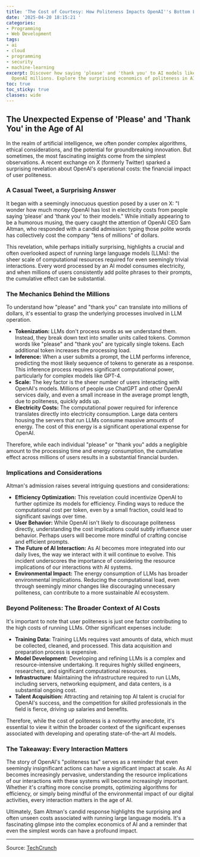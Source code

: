 ```yaml
---
title: 'The Cost of Courtesy: How Politeness Impacts OpenAI''s Bottom Line'
date: '2025-04-20 18:15:21 '
categories:
- Programming
- Web Development
tags:
- ai
- cloud
- programming
- security
- machine-learning
excerpt: Discover how saying 'please' and 'thank you' to AI models like ChatGPT costs
  OpenAI millions. Explore the surprising economics of politeness in AI interaction.
toc: true
toc_sticky: true
classes: wide
---
```


## The Unexpected Expense of 'Please' and 'Thank You' in the Age of AI

In the realm of artificial intelligence, we often ponder complex algorithms, ethical considerations, and the potential for groundbreaking innovation. But sometimes, the most fascinating insights come from the simplest observations. A recent exchange on X (formerly Twitter) sparked a surprising revelation about OpenAI's operational costs: the financial impact of user politeness.

### A Casual Tweet, a Surprising Answer

It began with a seemingly innocuous question posed by a user on X: "I wonder how much money OpenAI has lost in electricity costs from people saying ‘please’ and ‘thank you’ to their models." While initially appearing to be a humorous musing, the query caught the attention of OpenAI CEO Sam Altman, who responded with a candid admission: typing those polite words has collectively cost the company "tens of millions" of dollars. 

This revelation, while perhaps initially surprising, highlights a crucial and often overlooked aspect of running large language models (LLMs): the sheer scale of computational resources required for even seemingly trivial interactions. Every word processed by an AI model consumes electricity, and when millions of users consistently add polite phrases to their prompts, the cumulative effect can be substantial.

### The Mechanics Behind the Millions

To understand how "please" and "thank you" can translate into millions of dollars, it's essential to grasp the underlying processes involved in LLM operation.

*   **Tokenization:** LLMs don't process words as we understand them. Instead, they break down text into smaller units called tokens. Common words like "please" and "thank you" are typically single tokens. Each additional token increases the processing load.
*   **Inference:** When a user submits a prompt, the LLM performs inference, predicting the most likely sequence of tokens to generate as a response. This inference process requires significant computational power, particularly for complex models like GPT-4.
*   **Scale:** The key factor is the sheer number of users interacting with OpenAI's models. Millions of people use ChatGPT and other OpenAI services daily, and even a small increase in the average prompt length, due to politeness, quickly adds up.
*   **Electricity Costs:** The computational power required for inference translates directly into electricity consumption. Large data centers housing the servers that run LLMs consume massive amounts of energy. The cost of this energy is a significant operational expense for OpenAI.

Therefore, while each individual "please" or "thank you" adds a negligible amount to the processing time and energy consumption, the cumulative effect across millions of users results in a substantial financial burden.

### Implications and Considerations

Altman's admission raises several intriguing questions and considerations:

*   **Efficiency Optimization:** This revelation could incentivize OpenAI to further optimize its models for efficiency. Finding ways to reduce the computational cost per token, even by a small fraction, could lead to significant savings over time.
*   **User Behavior:** While OpenAI isn't likely to discourage politeness directly, understanding the cost implications could subtly influence user behavior. Perhaps users will become more mindful of crafting concise and efficient prompts.
*   **The Future of AI Interaction:** As AI becomes more integrated into our daily lives, the way we interact with it will continue to evolve. This incident underscores the importance of considering the resource implications of our interactions with AI systems.
*   **Environmental Impact:** The energy consumption of LLMs has broader environmental implications. Reducing the computational load, even through seemingly minor changes like discouraging unnecessary politeness, can contribute to a more sustainable AI ecosystem.

### Beyond Politeness: The Broader Context of AI Costs

It's important to note that user politeness is just one factor contributing to the high costs of running LLMs. Other significant expenses include:

*   **Training Data:** Training LLMs requires vast amounts of data, which must be collected, cleaned, and processed. This data acquisition and preparation process is expensive.
*   **Model Development:** Developing and refining LLMs is a complex and resource-intensive undertaking. It requires highly skilled engineers, researchers, and significant computational resources.
*   **Infrastructure:** Maintaining the infrastructure required to run LLMs, including servers, networking equipment, and data centers, is a substantial ongoing cost.
*   **Talent Acquisition:** Attracting and retaining top AI talent is crucial for OpenAI's success, and the competition for skilled professionals in the field is fierce, driving up salaries and benefits.

Therefore, while the cost of politeness is a noteworthy anecdote, it's essential to view it within the broader context of the significant expenses associated with developing and operating state-of-the-art AI models.

### The Takeaway: Every Interaction Matters

The story of OpenAI's "politeness tax" serves as a reminder that even seemingly insignificant actions can have a significant impact at scale. As AI becomes increasingly pervasive, understanding the resource implications of our interactions with these systems will become increasingly important. Whether it's crafting more concise prompts, optimizing algorithms for efficiency, or simply being mindful of the environmental impact of our digital activities, every interaction matters in the age of AI.

Ultimately, Sam Altman's candid response highlights the surprising and often unseen costs associated with running large language models. It's a fascinating glimpse into the complex economics of AI and a reminder that even the simplest words can have a profound impact.

---

Source: [TechCrunch](https://techcrunch.com/2025/04/20/your-politeness-could-be-costly-for-openai/)